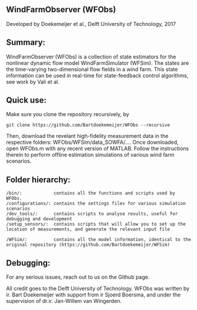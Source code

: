 
 ##   WindFarmObserver (WFObs)
Developed by Doekemeijer et al., Delft University of Technology, 2017
            


## Summary:
WindFarmObserver (WFObs) is a collection of state estimators for the nonlinear dynamic flow model WindFarmSimulator (WFSim). The states are the time-varying two-dimensional flow fields in a wind farm. This state information can be used in real-time for state-feedback control algorithms, see work by Vali et al.

## Quick use:
Make sure you clone the repository recursively, by
	
	git clone https://github.com/Bartdoekemeijer/WFObs --recursive

Then, download the revelant high-fidelity measurement data in the respective folders: WFObs/WFSim/data_SOWFA/.... Once downloaded, open WFObs.m with any recent version of MATLAB. Follow the instructions therein to perform offline estimation simulations of various wind farm scenarios.
	
## Folder hierarchy:

	/bin/:            contains all the functions and scripts used by WFObs.
	/configurations/: contains the settings files for various simulation scenarios
	/dev_tools/:      contains scripts to analyse results, useful for debugging and development
	/setup_sensors/:  contains scripts that will allow you to set up the location of measurements, and generate the relevant input file
	
	/WFSim/:          contains all the model information, identical to the original repository (https://github.com/Bartdoekemeijer/WFSim)
	
## Debugging:
For any serious issues, reach out to us on the Github page. 

All credit goes to the Delft University of Technology. WFObs was written by ir. Bart Doekemeijer with support from ir Sjoerd Boersma, and under the supervision of dr.ir. Jan-Willem van Wingerden.             

